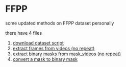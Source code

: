 # FFPP
some updated methods on FFPP dataset personally

there have 4 files 
1. [download dataset script](https://github.com/Gnonymous/FFPP/blob/9b7db2893f81fdf993b95c384197ac1965308911/download-FaceForensics.py)
2. [extract frames from videos (no repeat)](https://github.com/Gnonymous/FFPP/blob/9b7db2893f81fdf993b95c384197ac1965308911/extract_frame.py)
3. [extract binary masks from mask_videos (no repeat)](https://github.com/Gnonymous/FFPP/blob/9b7db2893f81fdf993b95c384197ac1965308911/extract_frame.py)
4. [convert a mask to binary mask](https://github.com/Gnonymous/FFPP/blob/9b7db2893f81fdf993b95c384197ac1965308911/generate_binary_mask.py)

